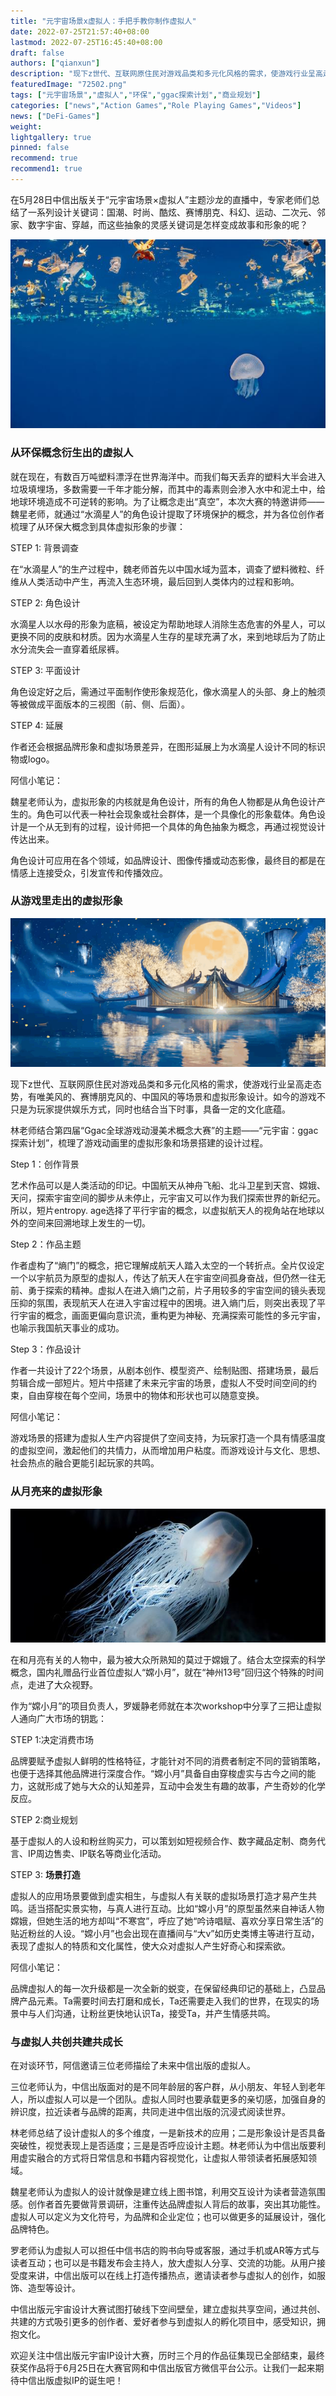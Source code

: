 ```yaml
---
title: "元宇宙场景x虚拟人：手把手教你制作虚拟人"
date: 2022-07-25T21:57:40+08:00
lastmod: 2022-07-25T16:45:40+08:00
draft: false
authors: ["qianxun"]
description: "现下z世代、互联网原住民对游戏品类和多元化风格的需求，使游戏行业呈高走态势，有唯美风的、赛博朋克风的、中国风的等场景和虚拟形象设计。如今的游戏不只是为玩家提供娱乐方式，同时也结合当下时事，具备一定的文化底蕴。"
featuredImage: "72502.png"
tags: ["元宇宙场景","虚拟人","环保","ggac探索计划","商业规划"]
categories: ["news","Action Games","Role Playing Games","Videos"]
news: ["DeFi-Games"]
weight: 
lightgallery: true
pinned: false
recommend: true
recommend1: true
---
```


在5月28日中信出版关于“元宇宙场景×虚拟人”主题沙龙的直播中，专家老师们总结了一系列设计关键词：国潮、时尚、酷炫、赛博朋克、科幻、运动、二次元、邻家、数字宇宙、穿越，而这些抽象的灵感关键词是怎样变成故事和形象的呢？



![](72502.png)



### 从环保概念衍生出的虚拟人

就在现在，有数百万吨塑料漂浮在世界海洋中。而我们每天丢弃的塑料大半会进入垃圾填埋场，多数需要一千年才能分解，而其中的毒素则会渗入水中和泥土中，给地球环境造成不可逆转的影响。为了让概念走出“真空”，本次大赛的特邀讲师——魏星老师，就通过“水滴星人”的角色设计提取了环境保护的概念，并为各位创作者梳理了从环保大概念到具体虚拟形象的步骤：





STEP 1: 背景调查





在“水滴星人”的生产过程中，魏老师首先以中国水域为蓝本，调查了塑料微粒、纤维从人类活动中产生，再流入生态环境，最后回到人类体内的过程和影响。





STEP 2: 角色设计

水滴星人以水母的形象为底稿，被设定为帮助地球人消除生态危害的外星人，可以更换不同的皮肤和材质。因为水滴星人生存的星球充满了水，来到地球后为了防止水分流失会一直穿着纸尿裤。





STEP 3: 平面设计

角色设定好之后，需通过平面制作使形象规范化，像水滴星人的头部、身上的触须等被做成平面版本的三视图（前、侧、后面）。





STEP 4: 延展





作者还会根据品牌形象和虚拟场景差异，在图形延展上为水滴星人设计不同的标识物或logo。





阿信小笔记：





魏星老师认为，虚拟形象的内核就是角色设计，所有的角色人物都是从角色设计产生的。角色可以代表一种社会现象或社会群体，是一个具像化的形象载体。角色设计是一个从无到有的过程，设计师把一个具体的角色抽象为概念，再通过视觉设计传达出来。





角色设计可应用在各个领域，如品牌设计、图像传播或动态影像，最终目的都是在情感上连接受众，引发宣传和传播效应。





### 从游戏里走出的虚拟形象



![](725.png)



现下z世代、互联网原住民对游戏品类和多元化风格的需求，使游戏行业呈高走态势，有唯美风的、赛博朋克风的、中国风的等场景和虚拟形象设计。如今的游戏不只是为玩家提供娱乐方式，同时也结合当下时事，具备一定的文化底蕴。





林老师结合第四届“Ggac全球游戏动漫美术概念大赛”的主题——“元宇宙：ggac探索计划”，梳理了游戏动画里的虚拟形象和场景搭建的设计过程。





Step 1：创作背景





艺术作品可以是人类活动的印记。中国航天从神舟飞船、北斗卫星到天宫、嫦娥、天问，探索宇宙空间的脚步从未停止，元宇宙又可以作为我们探索世界的新纪元。所以，短片entropy. age选择了平行宇宙的概念，以虚拟航天人的视角站在地球以外的空间来回溯地球上发生的一切。

Step 2：作品主题





作者虚构了“熵门”的概念，把它理解成航天人踏入太空的一个转折点。全片仅设定一个以宇航员为原型的虚拟人，传达了航天人在宇宙空间孤身奋战，但仍然一往无前、勇于探索的精神。虚拟人在进入熵门之前，片子用较多的宇宙空间的镜头表现压抑的氛围，表现航天人在进入宇宙过程中的困境。进入熵门后，则突出表现了平行宇宙的概念，画面更偏向意识流，重构更为神秘、充满探索可能性的多元宇宙，也喻示我国航天事业的成功。

Step 3：作品设计





作者一共设计了22个场景，从剧本创作、模型资产、绘制贴图、搭建场景，最后剪辑合成一部短片。短片中搭建了未来元宇宙的场景，虚拟人不受时间空间的约束，自由穿梭在每个空间，场景中的物体和形状也可以随意变换。





阿信小笔记：





游戏场景的搭建为虚拟人生产内容提供了空间支持，为玩家打造一个具有情感温度的虚拟空间，激起他们的共情力，从而增加用户粘度。而游戏设计与文化、思想、社会热点的融合更能引起玩家的共鸣。





### 从月亮来的虚拟形象



![](72501.png)



在和月亮有关的人物中，最为被大众所熟知的莫过于嫦娥了。结合太空探索的科学概念，国内礼赠品行业首位虚拟人“嫦小月”，就在“神州13号”回归这个特殊的时间点，走进了大众视野。

作为“嫦小月”的项目负责人，罗媛静老师就在本次workshop中分享了三把让虚拟人通向广大市场的钥匙：





STEP 1:决定消费市场





品牌要赋予虚拟人鲜明的性格特征，才能针对不同的消费者制定不同的营销策略，也便于选择其他品牌进行深度合作。“嫦小月”具备自由穿梭虚实与古今之间的能力，这就形成了她与大众的认知差异，互动中会发生有趣的故事，产生奇妙的化学反应。





STEP 2:商业规划





基于虚拟人的人设和粉丝购买力，可以策划如短视频合作、数字藏品定制、商务代言、IP周边售卖、IP联名等商业化活动。

STEP 3: **场景打造**





虚拟人的应用场景要做到虚实相生，与虚拟人有关联的虚拟场景打造才易产生共鸣。适当搭配实景实物，与真人进行互动。比如“嫦小月”的原型虽然来自神话人物嫦娥，但她生活的地方却叫“不寒宫”，呼应了她“吟诗唱赋、喜欢分享日常生活”的贴近粉丝的人设。“嫦小月”也会出现在直播间与“大v”如历史类博主等进行互动，表现了虚拟人的特质和文化属性，使大众对虚拟人产生好奇心和探索欲。

阿信小笔记：





品牌虚拟人的每一次升级都是一次全新的蜕变，在保留经典印记的基础上，凸显品牌产品元素。Ta需要时间去打磨和成长，Ta还需要走入我们的世界，在现实的场景中与人们沟通，让粉丝更快地认识Ta，接受Ta，并产生情感共鸣。





### 与虚拟人共创共建共成长





在对谈环节，阿信邀请三位老师描绘了未来中信出版的虚拟人。





三位老师认为，中信出版面对的是不同年龄层的客户群，从小朋友、年轻人到老年人，所以虚拟人可以是一个团队。虚拟人同时也要承载更多的亲切感，加强自身的辨识度，拉近读者与品牌的距离，共同走进中信出版的沉浸式阅读世界。

林老师总结了设计虚拟人的多个维度，一是新技术的应用；二是形象设计是否具备突破性，视觉表现上是否适度；三是是否呼应设计主题。林老师认为中信出版要利用虚实融合的方式将日常信息和书籍内容视觉化，让虚拟人带领读者拓展感知领域。





魏星老师认为虚拟人的设计就像是建立线上图书馆，利用交互设计为读者营造氛围感。创作者首先要做背景调研，注重传达品牌虚拟人背后的故事，突出其功能性。虚拟人可以定义为文化符号，为品牌和企业定位；也可以做更多的延展设计，强化品牌特色。





罗老师认为虚拟人可以担任中信书店的购书向导或客服，通过手机或AR等方式与读者互动；也可以是书籍发布会主持人，放大虚拟人分享、交流的功能。从用户接受度来讲，中信出版可以在线上打造传播热点，邀请读者参与虚拟人的创作，如服饰、造型等设计。





中信出版元宇宙设计大赛试图打破线下空间壁垒，建立虚拟共享空间，通过共创、共建的方式吸引更多的创作者、爱好者参与到虚拟人的孵化项目中，感受知识，拥抱文化。





欢迎关注中信出版元宇宙IP设计大赛，历时三个月的作品征集现已全部结束，最终获奖作品将于6月25日在大赛官网和中信出版官方微信平台公示。让我们一起来期待中信出版虚拟IP的诞生吧！